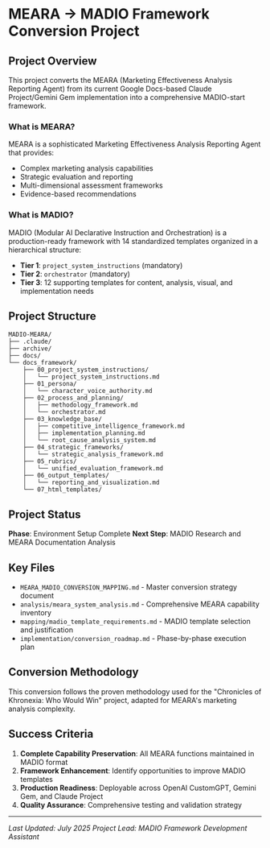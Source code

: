 # MEARA → MADIO Framework Conversion Project

## Project Overview

This project converts the MEARA (Marketing Effectiveness Analysis Reporting Agent) from its current Google Docs-based Claude Project/Gemini Gem implementation into a comprehensive MADIO-start framework.

### What is MEARA?
MEARA is a sophisticated Marketing Effectiveness Analysis Reporting Agent that provides:
- Complex marketing analysis capabilities
- Strategic evaluation and reporting
- Multi-dimensional assessment frameworks
- Evidence-based recommendations

### What is MADIO?
MADIO (Modular AI Declarative Instruction and Orchestration) is a production-ready framework with 14 standardized templates organized in a hierarchical structure:
- **Tier 1**: `project_system_instructions` (mandatory)
- **Tier 2**: `orchestrator` (mandatory) 
- **Tier 3**: 12 supporting templates for content, analysis, visual, and implementation needs

## Project Structure

```
MADIO-MEARA/
├── .claude/
├── archive/
├── docs/
└── docs_framework/
    ├── 00_project_system_instructions/
    │   └── project_system_instructions.md
    ├── 01_persona/
    │   └── character_voice_authority.md
    ├── 02_process_and_planning/
    │   ├── methodology_framework.md
    │   └── orchestrator.md
    ├── 03_knowledge_base/
    │   ├── competitive_intelligence_framework.md
    │   ├── implementation_planning.md
    │   └── root_cause_analysis_system.md
    ├── 04_strategic_frameworks/
    │   └── strategic_analysis_framework.md
    ├── 05_rubrics/
    │   └── unified_evaluation_framework.md
    ├── 06_output_templates/
    │   └── reporting_and_visualization.md
    └── 07_html_templates/
```

## Project Status

**Phase**: Environment Setup Complete
**Next Step**: MADIO Research and MEARA Documentation Analysis

## Key Files

- `MEARA_MADIO_CONVERSION_MAPPING.md` - Master conversion strategy document
- `analysis/meara_system_analysis.md` - Comprehensive MEARA capability inventory
- `mapping/madio_template_requirements.md` - MADIO template selection and justification
- `implementation/conversion_roadmap.md` - Phase-by-phase execution plan

## Conversion Methodology

This conversion follows the proven methodology used for the "Chronicles of Khronexia: Who Would Win" project, adapted for MEARA's marketing analysis complexity.

## Success Criteria

1. **Complete Capability Preservation**: All MEARA functions maintained in MADIO format
2. **Framework Enhancement**: Identify opportunities to improve MADIO templates
3. **Production Readiness**: Deployable across OpenAI CustomGPT, Gemini Gem, and Claude Project
4. **Quality Assurance**: Comprehensive testing and validation strategy

---

*Last Updated: July 2025*
*Project Lead: MADIO Framework Development Assistant*